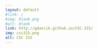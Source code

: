 ```yaml
---
layout: default
#link: /
#img: blank.png 
#alt: blank 
link: http://gdancik.github.io/CSC-315/
img: csc315.png 
alt: CSC 315 
---
```

